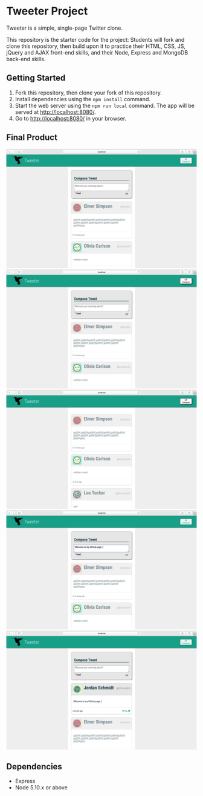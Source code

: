 # Tweeter Project

Tweeter is a simple, single-page Twitter clone.

This repository is the starter code for the project: Students will fork and clone this repository, then build upon it to practice their HTML, CSS, JS, jQuery and AJAX front-end skills, and their Node, Express and MongoDB back-end skills.

## Getting Started

1. Fork this repository, then clone your fork of this repository.
2. Install dependencies using the `npm install` command.
3. Start the web server using the `npm run local` command. The app will be served at <http://localhost:8080/>.
4. Go to <http://localhost:8080/> in your browser.

## Final Product

!["Screenshot of home page"](https://github.com/shinmike/tweetr2/blob/master/docs/home.png)
!["Screenshot of compose box and button"](https://github.com/shinmike/tweetr2/blob/master/docs/home-compose.png)
!["Screenshot of compose box hidden"](https://github.com/shinmike/tweetr2/blob/master/docs/home-compose-hide.png)
!["Screenshot of adding new tweet"](https://github.com/shinmike/tweetr2/blob/master/docs/home-add-tweet.png)
!["Screenshot of added new tweet"](https://github.com/shinmike/tweetr2/blob/master/docs/home-added-tweet.png)

## Dependencies

- Express
- Node 5.10.x or above
